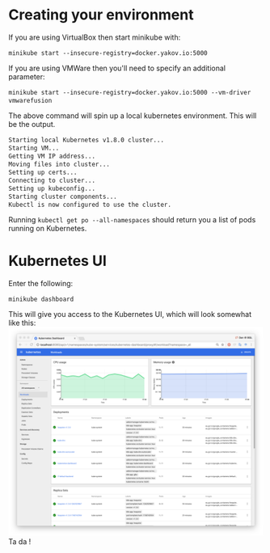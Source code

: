 # Creating your environment

If you are using VirtualBox then start minikube with:
```
minikube start --insecure-registry=docker.yakov.io:5000
```

If you are using VMWare then you'll need to specify an additional parameter:
```
minikube start --insecure-registry=docker.yakov.io:5000 --vm-driver vmwarefusion
```

The above command will spin up a local kubernetes environment. This will be the output.

```
Starting local Kubernetes v1.8.0 cluster...
Starting VM...
Getting VM IP address...
Moving files into cluster...
Setting up certs...
Connecting to cluster...
Setting up kubeconfig...
Starting cluster components...
Kubectl is now configured to use the cluster.
```

Running `kubectl get po --all-namespaces` should return you a list of pods running on Kubernetes.

# Kubernetes UI
Enter the following:
```
minikube dashboard
```
This will give you access to the Kubernetes UI, which will look somewhat like this:
![Kubernetes Dashboard][dashboard]
 Ta da !

[dashboard]: dashboard.png "Kubernetes Dashboard"
